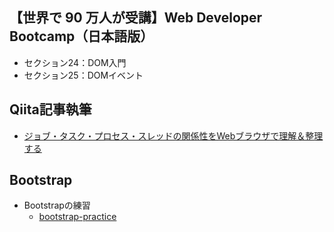 ## 【世界で 90 万人が受講】Web Developer Bootcamp（日本語版）
- セクション24：DOM入門
- セクション25：DOMイベント

## Qiita記事執筆
- [ジョブ・タスク・プロセス・スレッドの関係性をWebブラウザで理解＆整理する](https://qiita.com/Meerkat39/items/7dafd02bf90e7ee50636)

## Bootstrap
- Bootstrapの練習
  - [bootstrap-practice
](https://github.com/Meerkat39/bootstrap-practice)